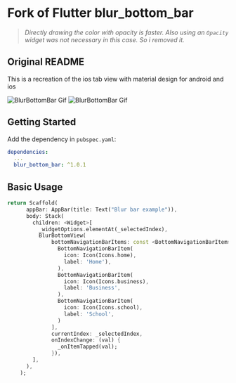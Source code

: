 # Fork of Flutter blur_bottom_bar

> _Directly drawing the color with opacity is faster. Also using an `Opacity` widget was not necessary in this case. So i removed it._

## Original README
This is a recreation of the ios tab view with material design for android and ios


![BlurBottomBar Gif](screenshot-ios.gif "BlurBottomBar")
![BlurBottomBar Gif](screenshot-android.gif "BlurBottomBar")


## Getting Started

Add the dependency in `pubspec.yaml`:

```yaml
dependencies:
  ...
  blur_bottom_bar: ^1.0.1
```

## Basic Usage


```dart
return Scaffold(
      appBar: AppBar(title: Text("Blur bar example")),
      body: Stack(
        children: <Widget>[
          _widgetOptions.elementAt(_selectedIndex),
          BlurBottomView(
              bottomNavigationBarItems: const <BottomNavigationBarItem>[
                BottomNavigationBarItem(
                  icon: Icon(Icons.home),
                  label: 'Home'),
                ),
                BottomNavigationBarItem(
                  icon: Icon(Icons.business),
                  label: 'Business',
                ),
                BottomNavigationBarItem(
                  icon: Icon(Icons.school),
                  label: 'School',
                )
              ],
              currentIndex: _selectedIndex,
              onIndexChange: (val) {
                _onItemTapped(val);
              }),
        ],
      ),
    );
```
